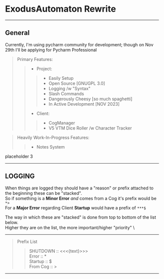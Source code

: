 ExodusAutomaton Rewrite
===
---
## General

Currently, I'm using pycharm community for development; though on Nov 29th I'll be applying for Pycharm Professional
> Primary Features: 
>> * Project: 
>>> * Easily Setup
>>> * Open Source [GNUGPL 3.0]
>>> * Logging /w "Syntax"
>>> * Slash Commands
>>> * Dangerously Cheesy [so much spaghetti]
>>> * In Active Development [NOV 2023]
>> * Client: 
>>> * CogManager
>>> * V5 VTM Dice Roller /w Character Tracker


> Heavily Work-In-Progress Features: 
>> * Notes System

placeholder 3

---
## LOGGING
When things are logged they should have a "reason" or prefix attached to the beginning these can be "stacked". \
So if something is a __Minor Error__ *and* comes from a Cog it's prefix would be ``*>`` \
For a __Major Error__ regarding Client __Startup__ would have a prefix of ``***$``

The way in which these are "stacked" is done from top to bottom of the list below. \
Higher they are on the list, the more important/higher "priority" \

---
> Prefix List
>> SHUTDOWN :: <<<{text}>>> \
> Error     :: * \
> Startup   ::  $ \
> From Cog  ::  >
---
